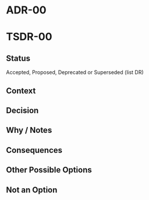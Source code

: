 # ADR-00
# TSDR-00

## Status

Accepted, Proposed, Deprecated or Superseded (list DR)

## Context



## Decision



## Why / Notes



## Consequences



## Other Possible Options



## Not an Option

